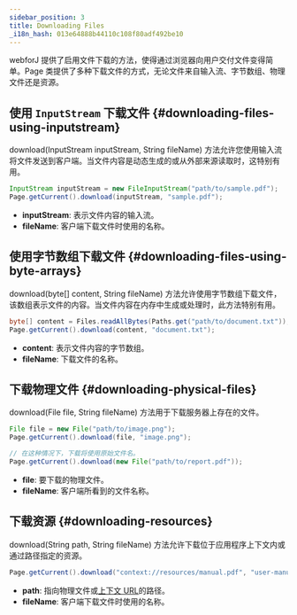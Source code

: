 ```yaml
---
sidebar_position: 3
title: Downloading Files
_i18n_hash: 013e64888b44110c108f80adf492be10
---
```

webforJ 提供了启用文件下载的方法，使得通过浏览器向用户交付文件变得简单。<JavadocLink type="foundation" location="com/webforj/Page" code='true'>Page</JavadocLink> 类提供了多种下载文件的方式，无论文件来自输入流、字节数组、物理文件还是资源。

## 使用 `InputStream` 下载文件 {#downloading-files-using-inputstream}

<JavadocLink type="foundation" location="com/webforj/Page" code='true' suffix='#download(java.io.InputStream,java.lang.String)'>download(InputStream inputStream, String fileName)</JavadocLink> 方法允许您使用输入流将文件发送到客户端。当文件内容是动态生成的或从外部来源读取时，这特别有用。

```java
InputStream inputStream = new FileInputStream("path/to/sample.pdf");
Page.getCurrent().download(inputStream, "sample.pdf");
```

- **inputStream**: 表示文件内容的输入流。
- **fileName**: 客户端下载文件时使用的名称。

## 使用字节数组下载文件 {#downloading-files-using-byte-arrays}

<JavadocLink type="foundation" location="com/webforj/Page" code='true' suffix='#download(byte%5B%5D,java.lang.String)'>download(byte[] content, String fileName)</JavadocLink> 方法允许使用字节数组下载文件，该数组表示文件的内容。当文件内容在内存中生成或处理时，此方法特别有用。

```java
byte[] content = Files.readAllBytes(Paths.get("path/to/document.txt"));
Page.getCurrent().download(content, "document.txt");
```

- **content**: 表示文件内容的字节数组。
- **fileName**: 下载文件的名称。

## 下载物理文件 {#downloading-physical-files}

<JavadocLink type="foundation" location="com/webforj/Page" code='true' suffix='#download(java.io.File,java.lang.String)'>download(File file, String fileName)</JavadocLink> 方法用于下载服务器上存在的文件。

```java
File file = new File("path/to/image.png");
Page.getCurrent().download(file, "image.png");
```

```java
// 在这种情况下，下载将使用原始文件名。
Page.getCurrent().download(new File("path/to/report.pdf"));
```

- **file**: 要下载的物理文件。
- **fileName**: 客户端所看到的文件名称。

## 下载资源 {#downloading-resources}

<JavadocLink type="foundation" location="com/webforj/Page" code='true' suffix='#download(java.lang.String,java.lang.String)'>download(String path, String fileName)</JavadocLink> 方法允许下载位于应用程序上下文内或通过路径指定的资源。

```java
Page.getCurrent().download("context://resources/manual.pdf", "user-manual.pdf");
```

- **path**: 指向物理文件或[上下文 URL](./assets-protocols#the-context-protocol)的路径。
- **fileName**: 客户端下载文件时使用的名称。
